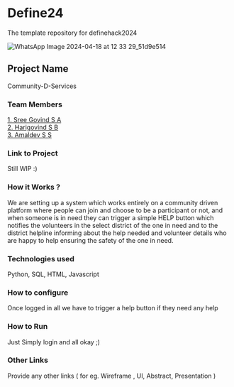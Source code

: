# Define24
The template repository for definehack2024

![WhatsApp Image 2024-04-18 at 12 33 29_51d9e514](https://github.com/Definehack/Define24/assets/79042374/4d6c229a-5048-4ac9-bba6-c0e835e22097)

## Project Name
Community-D-Services

### Team Members
[1. Sree Govind S A](sreegovindsa)   
[2. Harigovind S B](HarigovindSB)   
[3. Amaldev S S](Amaldevss)   

### Link to Project
Still WIP :)

### How it Works ?
We are setting up a system which works entirely on a community driven platform where people can join and choose to be a participant or not, and when someone is in need they can trigger a simple HELP button which notifies the volunteers in the select district of the one in need and to the district helpline informing about the help needed and volunteer details who are happy to help ensuring the safety of the one in need.

### Technologies used
Python, SQL, HTML, Javascript

### How to configure
Once logged in all we have to trigger a help button if they need any help

### How to Run
Just Simply login and all okay ;)

### Other Links
Provide any other links ( for eg. Wireframe , UI, Abstract, Presentation )
